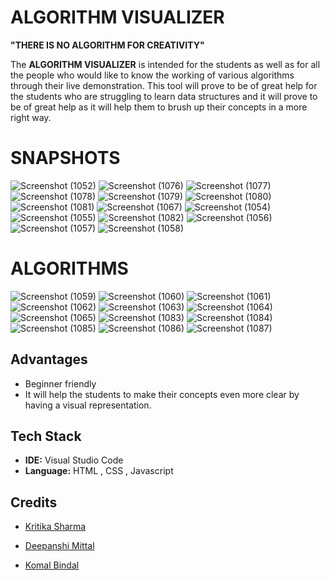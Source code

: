 # ALGORITHM VISUALIZER
**"THERE IS NO ALGORITHM FOR CREATIVITY"**


The **ALGORITHM VISUALIZER** is intended for the students as well as for all the people who would like to know the working of various algorithms through their live demonstration.
This tool will prove to be of great help for the students who are struggling to learn data structures and it will prove to be of great help as it will help them to brush up their concepts in a more right way.

# SNAPSHOTS
 
![Screenshot (1052)](https://user-images.githubusercontent.com/67831569/143503915-e0508962-f76c-4eed-96fb-1f04e797e91d.png)
![Screenshot (1076)](https://user-images.githubusercontent.com/67831569/143746595-402575e9-a77b-40b5-a5d0-18ba90548b38.png)
![Screenshot (1077)](https://user-images.githubusercontent.com/67831569/143746721-43e1de7c-66e6-46ca-a58b-7660802a4b23.png)
![Screenshot (1078)](https://user-images.githubusercontent.com/67831569/143746845-701003a0-75f5-458b-820d-f43b6007c22e.png)
![Screenshot (1079)](https://user-images.githubusercontent.com/67831569/143746933-d5b02d6d-7726-4a2b-b651-a2c113393e77.png)
![Screenshot (1080)](https://user-images.githubusercontent.com/67831569/143747030-6493a8ac-de91-4919-9ecc-ede838274088.png)
![Screenshot (1081)](https://user-images.githubusercontent.com/67831569/143747122-858a622f-649a-4dc1-98aa-a749006366c2.png)
![Screenshot (1067)](https://user-images.githubusercontent.com/67831569/143503837-f72a2799-dd3e-4a0b-9a17-e9ee049f2955.png)
![Screenshot (1054)](https://user-images.githubusercontent.com/67831569/143503951-5b43abb7-6634-4068-8c3f-655e4cb61208.png)
![Screenshot (1055)](https://user-images.githubusercontent.com/67831569/143503968-4ef8403f-c274-43c2-82a4-825badd1de03.png)
![Screenshot (1082)](https://user-images.githubusercontent.com/67831569/143748312-a6b0e77e-f36c-4354-8b9f-770b7d48f014.png)
![Screenshot (1056)](https://user-images.githubusercontent.com/67831569/143503981-a032a21a-3b58-4338-893b-739e2f679bff.png)
![Screenshot (1057)](https://user-images.githubusercontent.com/67831569/143504106-c13ed95a-8906-4bdf-9454-da6aa3a614e4.png)
![Screenshot (1058)](https://user-images.githubusercontent.com/67831569/143504001-01fe254e-8f09-4074-866d-a60bb998f5fb.png)


# ALGORITHMS
![Screenshot (1059)](https://user-images.githubusercontent.com/67831569/143504351-76e8a5bf-b87a-4913-89c5-c4a651f2aa8f.png)
![Screenshot (1060)](https://user-images.githubusercontent.com/67831569/143504363-ae705f3f-61e8-4f1c-9ef0-85505df7822e.png)
![Screenshot (1061)](https://user-images.githubusercontent.com/67831569/143504366-3c1ae804-adbf-474e-b683-021b9486eaad.png)
![Screenshot (1062)](https://user-images.githubusercontent.com/67831569/143504378-f4599e09-37f3-4875-9e3f-fa98b215b85e.png)
![Screenshot (1063)](https://user-images.githubusercontent.com/67831569/143504385-af7b3e02-f58c-415e-8c64-2a70d894f6c9.png)
![Screenshot (1064)](https://user-images.githubusercontent.com/67831569/143504390-6d27f9af-6d66-43b0-ae58-28608805612c.png)
![Screenshot (1065)](https://user-images.githubusercontent.com/67831569/143504397-4d0c0ff4-a007-49d9-90b1-ddaf9d2166fd.png)
![Screenshot (1083)](https://user-images.githubusercontent.com/67831569/143748848-c3337aeb-894a-42cb-852e-19b9899f1798.png)
![Screenshot (1084)](https://user-images.githubusercontent.com/67831569/143748940-b6907d31-b822-4d02-a39c-c1e18d3a9661.png)
![Screenshot (1085)](https://user-images.githubusercontent.com/67831569/143749318-305a19eb-257f-4e45-b0d4-1dfbe31e0fd7.png)
![Screenshot (1086)](https://user-images.githubusercontent.com/67831569/143749432-7466c94b-c31f-4dff-a4a3-23cde222afe5.png)
![Screenshot (1087)](https://user-images.githubusercontent.com/67831569/143749517-66962b28-dde8-4a29-9a8e-b5658f7acbbe.png)


##  Advantages

- Beginner friendly
- It will help the students to make their concepts even more clear by having a visual representation.

## Tech Stack

- **IDE:** Visual Studio Code
- **Language:** HTML , CSS , Javascript






  
## Credits

-  [Kritika Sharma](https://github.com/kritika-sharma130)

-  [Deepanshi Mittal](https://github.com/deepanshi-mitta)

-  [Komal Bindal](https://github.com/komal-bindal)






